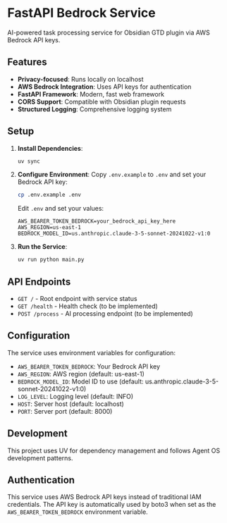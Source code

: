 # FastAPI Bedrock Service

AI-powered task processing service for Obsidian GTD plugin via AWS Bedrock API keys.

## Features

- **Privacy-focused**: Runs locally on localhost
- **AWS Bedrock Integration**: Uses API keys for authentication
- **FastAPI Framework**: Modern, fast web framework
- **CORS Support**: Compatible with Obsidian plugin requests
- **Structured Logging**: Comprehensive logging system

## Setup

1. **Install Dependencies**:
   ```bash
   uv sync
   ```

2. **Configure Environment**:
   Copy `.env.example` to `.env` and set your Bedrock API key:
   ```bash
   cp .env.example .env
   ```
   
   Edit `.env` and set your values:
   ```
   AWS_BEARER_TOKEN_BEDROCK=your_bedrock_api_key_here
   AWS_REGION=us-east-1
   BEDROCK_MODEL_ID=us.anthropic.claude-3-5-sonnet-20241022-v1:0
   ```

3. **Run the Service**:
   ```bash
   uv run python main.py
   ```

## API Endpoints

- `GET /` - Root endpoint with service status
- `GET /health` - Health check (to be implemented)
- `POST /process` - AI processing endpoint (to be implemented)

## Configuration

The service uses environment variables for configuration:

- `AWS_BEARER_TOKEN_BEDROCK`: Your Bedrock API key
- `AWS_REGION`: AWS region (default: us-east-1)
- `BEDROCK_MODEL_ID`: Model ID to use (default: us.anthropic.claude-3-5-sonnet-20241022-v1:0)
- `LOG_LEVEL`: Logging level (default: INFO)
- `HOST`: Server host (default: localhost)
- `PORT`: Server port (default: 8000)

## Development

This project uses UV for dependency management and follows Agent OS development patterns.

## Authentication

This service uses AWS Bedrock API keys instead of traditional IAM credentials. The API key is automatically used by boto3 when set as the `AWS_BEARER_TOKEN_BEDROCK` environment variable.
